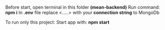 
Before start, open terminal in this folder **(mean-backend)**
Run command: **npm i**
In **.env** file replace <.....> with your **connection string** to MongoDb  


To run only this project:
Start app with: **npm start**  
